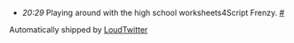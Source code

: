 <html><body><ul class="loudtwitter"><li><em>20:29</em> Playing around with the high school worksheets4Script Frenzy. <a href="http://twitter.com/merrill517/statuses/1368509741">#</a></li></ul>Automatically shipped by <a href="http://www.loudtwitter.com">LoudTwitter</a></body></html>